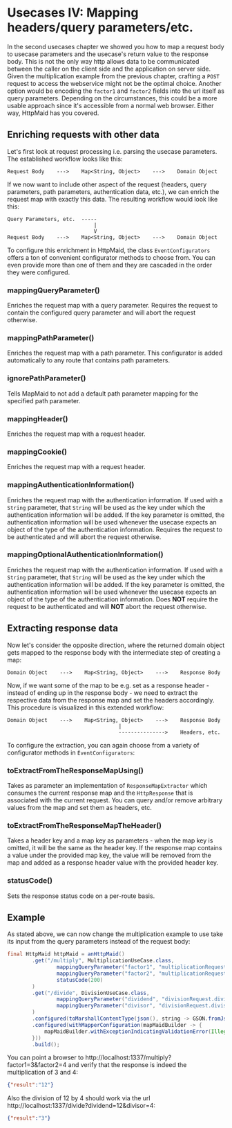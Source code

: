 # Usecases IV: Mapping headers/query parameters/etc.

In the second usecases chapter we showed you how to map
a request body to usecase parameters and the usecase's return value
to the response body.
This is not the only way http allows data to be communicated between the caller on
the client side and the application on server side.
Given the multiplication example from the previous chapter,
crafting a `POST` request to access the webservice might not be the optimal choice.
Another option would be encoding
the `factor1` and `factor2` fields into the url itself as query parameters.
Depending on the circumstances, this could be a more usable approach
since it's accessible from a normal web browser.
Either way, HttpMaid has you covered.

## Enriching requests with other data
Let's first look at request processing i.e. parsing the usecase parameters.
The established workflow looks like this:
```
Request Body    --->    Map<String, Object>    --->    Domain Object
```
If we now want to include other aspect of the request (headers, query parameters,
path parameters, authentication data, etc.), we can enrich the request
map with exactly this data. The resulting workflow would look like
this:
```
Query Parameters, etc.  -----
                            |
                            V
Request Body    --->    Map<String, Object>    --->    Domain Object
```

To configure this enrichment in HttpMaid, the class `EventConfigurators` offers
a ton of convenient configurator methods to choose from.
You can even provide more than one of them and they are cascaded in the order they were configured.

### mappingQueryParameter()
Enriches the request map with a query parameter.
Requires the request to contain the configured query parameter and will abort the request otherwise.

### mappingPathParameter()
Enriches the request map with a path parameter.
This configurator is added automatically to any route that contains path parameters.

### ignorePathParameter()
Tells MapMaid to not add a default path parameter mapping for the specified path parameter.

### mappingHeader()
Enriches the request map with a request header.

### mappingCookie()
Enriches the request map with a request header.

### mappingAuthenticationInformation()
Enriches the request map with the authentication information.
If used with a `String` parameter, that `String` will be used as the key under which the authentication
information will be added.
If the key parameter is omitted, the authentication information will be used whenever
the usecase expects an object of the type of the authentication information.
Requires the request to be authenticated and will abort the request otherwise.

### mappingOptionalAuthenticationInformation()
Enriches the request map with the authentication information.
If used with a `String` parameter, that `String` will be used as the key under which the authentication
information will be added.
If the key parameter is omitted, the authentication information will be used whenever
the usecase expects an object of the type of the authentication information.
Does **NOT** require the request to be authenticated and will **NOT** abort the request otherwise.

## Extracting response data
Now let's consider the opposite direction, where the returned domain object
gets mapped to the response body with the intermediate step of
creating a map:
```
Domain Object    --->    Map<String, Object>    --->    Response Body
```

Now, if we want some of the map to be e.g. set as a response header - instead of ending
up in the response body - we need to extract the respective data from the response
map and set the headers accordingly. This procedure is visualized in this extended workflow: 
```
Domain Object    --->    Map<String, Object>    --->    Response Body
                                    |
                                    --------------->    Headers, etc.
```

To configure the extraction, you can again choose from a variety of
configurator methods in `ÈventConfigurators`:

### toExtractFromTheResponseMapUsing()
Takes as parameter an implementation of `ResponseMapExtractor` which consumes
the current response map and the `HttpResponse` that is associated with the current request.
You can query and/or remove arbitrary values from the map and set them as headers, etc.

### toExtractFromTheResponseMapTheHeader()
Takes a header key and a map key as parameters - when the map key is omitted, it will be
the same as the header key. If the response map contains a value under the provided map key,
the value will be removed from the map and added as a response header value with the
provided header key.

### statusCode()
Sets the response status code on a per-route basis.

## Example
As stated above, we can now change the multiplication example to use take its
input from the query parameters instead of the request body:
<!---[CodeSnippet] (calculationWithQueryParametersExample)-->
```java
final HttpMaid httpMaid = anHttpMaid()
        .get("/multiply", MultiplicationUseCase.class,
                mappingQueryParameter("factor1", "multiplicationRequest.factor1"),
                mappingQueryParameter("factor2", "multiplicationRequest.factor2"),
                statusCode(200)
        )
        .get("/divide", DivisionUseCase.class,
                mappingQueryParameter("dividend", "divisionRequest.dividend"),
                mappingQueryParameter("divisor", "divisionRequest.divisor")
        )
        .configured(toMarshallContentType(json(), string -> GSON.fromJson(string, Map.class), GSON::toJson))
        .configured(withMapperConfiguration(mapMaidBuilder -> {
            mapMaidBuilder.withExceptionIndicatingValidationError(IllegalArgumentException.class);
        }))
        .build();
```

You can point a browser to http://localhost:1337/multiply?factor1=3&factor2=4 and verify that the response
is indeed the multiplication of 3 and 4:
```json
{"result":"12"}
```

Also the division of 12 by 4 should work via the url http://localhost:1337/divide?dividend=12&divisor=4:
```json
{"result":"3"}
```

